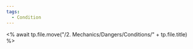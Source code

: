 ```yaml
---
tags:
  - Condition
---
```

<% await tp.file.move("/2. Mechanics/Dangers/Conditions/" + tp.file.title) %>